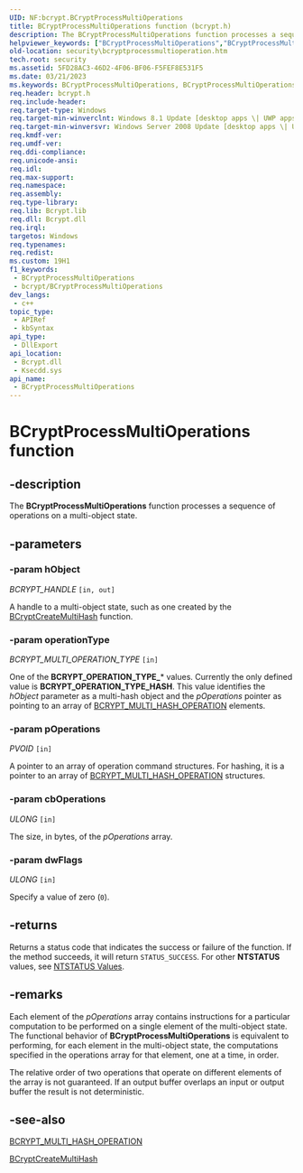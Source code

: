 ```yaml
---
UID: NF:bcrypt.BCryptProcessMultiOperations
title: BCryptProcessMultiOperations function (bcrypt.h)
description: The BCryptProcessMultiOperations function processes a sequence of operations on a multi-object state.
helpviewer_keywords: ["BCryptProcessMultiOperations","BCryptProcessMultiOperations function [Security]","bcrypt/BCryptProcessMultiOperations","security.bcryptprocessmultioperation"]
old-location: security\bcryptprocessmultioperation.htm
tech.root: security
ms.assetid: 5FD28AC3-46D2-4F06-BF06-F5FEF8E531F5
ms.date: 03/21/2023
ms.keywords: BCryptProcessMultiOperations, BCryptProcessMultiOperations function [Security], bcrypt/BCryptProcessMultiOperations, security.bcryptprocessmultioperation
req.header: bcrypt.h
req.include-header: 
req.target-type: Windows
req.target-min-winverclnt: Windows 8.1 Update [desktop apps \| UWP apps]
req.target-min-winversvr: Windows Server 2008 Update [desktop apps \| UWP apps]
req.kmdf-ver: 
req.umdf-ver: 
req.ddi-compliance: 
req.unicode-ansi: 
req.idl: 
req.max-support: 
req.namespace: 
req.assembly: 
req.type-library: 
req.lib: Bcrypt.lib
req.dll: Bcrypt.dll
req.irql: 
targetos: Windows
req.typenames: 
req.redist: 
ms.custom: 19H1
f1_keywords:
 - BCryptProcessMultiOperations
 - bcrypt/BCryptProcessMultiOperations
dev_langs:
 - c++
topic_type:
 - APIRef
 - kbSyntax
api_type:
 - DllExport
api_location:
 - Bcrypt.dll
 - Ksecdd.sys
api_name:
 - BCryptProcessMultiOperations
---
```


# BCryptProcessMultiOperations function

## -description

The **BCryptProcessMultiOperations** function processes a sequence of operations on a multi-object state.

## -parameters

### -param hObject

*BCRYPT_HANDLE* `[in, out]`

A handle to a multi-object state, such as one created by the [BCryptCreateMultiHash](nf-bcrypt-bcryptcreatemultihash.md) function.

### -param operationType

*BCRYPT_MULTI_OPERATION_TYPE* `[in]`

One of the **BCRYPT_OPERATION_TYPE_**\* values. Currently the only defined value is **BCRYPT_OPERATION_TYPE_HASH**. This value identifies the *hObject* parameter as a multi-hash object and the *pOperations* pointer as pointing to an array of [BCRYPT_MULTI_HASH_OPERATION](ns-bcrypt-bcrypt_multi_hash_operation.md) elements.

### -param pOperations

*PVOID* `[in]`

A pointer to an array of operation command structures. For hashing, it is a pointer to an array of [BCRYPT_MULTI_HASH_OPERATION](ns-bcrypt-bcrypt_multi_hash_operation.md) structures.

### -param cbOperations

*ULONG* `[in]`

The size, in bytes, of the *pOperations* array.

### -param dwFlags

*ULONG* `[in]`

Specify a value of zero (`0`).

## -returns

Returns a status code that indicates the success or failure of the function. If the method succeeds, it will return `STATUS_SUCCESS`. For other **NTSTATUS** values, see [NTSTATUS Values](/openspecs/windows_protocols/ms-erref/596a1078-e883-4972-9bbc-49e60bebca55).

## -remarks

Each element of the *pOperations* array contains instructions for a particular computation to be performed on a single element of the multi-object state. The functional behavior of **BCryptProcessMultiOperations** is equivalent to performing, for each element in the multi-object state, the computations specified in the operations array for that element, one at a time, in order.

The relative order of two operations that operate on different elements of the array is not guaranteed. If an output buffer overlaps an input or output buffer the result is not deterministic.

## -see-also

[BCRYPT_MULTI_HASH_OPERATION](ns-bcrypt-bcrypt_multi_hash_operation.md)

[BCryptCreateMultiHash](nf-bcrypt-bcryptcreatemultihash.md)
